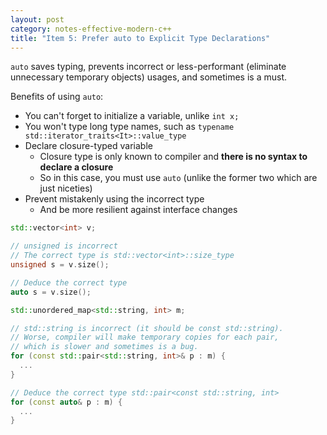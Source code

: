 ```yaml
---
layout: post
category: notes-effective-modern-c++
title: "Item 5: Prefer auto to Explicit Type Declarations"
---
```


`auto` saves typing, prevents incorrect or less-performant (eliminate unnecessary temporary objects) usages, and sometimes is a must.

Benefits of using `auto`:

* You can't forget to initialize a variable, unlike `int x;`
* You won't type long type names, such as `typename std::iterator_traits<It>::value_type`
* Declare closure-typed variable
  * Closure type is only known to compiler and **there is no syntax to declare a closure**
  * So in this case, you must use `auto` (unlike the former two which are just niceties)
* Prevent mistakenly using the incorrect type
  * And be more resilient against interface changes

```c++
std::vector<int> v;

// unsigned is incorrect
// The correct type is std::vector<int>::size_type
unsigned s = v.size();

// Deduce the correct type
auto s = v.size();

std::unordered_map<std::string, int> m;

// std::string is incorrect (it should be const std::string).
// Worse, compiler will make temporary copies for each pair,
// which is slower and sometimes is a bug.
for (const std::pair<std::string, int>& p : m) {
  ...
}

// Deduce the correct type std::pair<const std::string, int>
for (const auto& p : m) {
  ...
}
```
